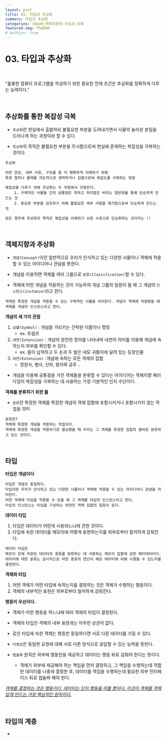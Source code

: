 ```yaml
---
layout: post
title: 03. 타입과 추상화
summary: 타입과 추상화
categories: (Book)객체지향의-사실과-오해
featured-img: TheEOO
# mathjax: true
---
```




# 03. 타입과 추상화

<br>

"훌륭한 컴퓨터 프로그램을 작성하기 위한 중요한 전제 조건은 추상화를 정확하게 다루는 능력이다."

<br>

## 추상화를 통한 복잡성 극복

- `추상화`란 현실에서 출발하되 불필요한 부분을 도려내가면서 사물의 놀라운 본질을 드러나게 하는 과정이라 할 수 있다.

- `추상화`의 목적은 불필요한 부분을 무시함으로써 현실에 존재하는 복잡성을 극복하는 것이다.

```
추상화

어떤 양상, 세부 사항, 구조를 좀 더 명확하게 이해하기 위해
특정 절차나 물체를 의도적으로 생략하거나 감춤으로써 복잡도를 극복하는 방법

복잡성을 다루기 위해 추상화는 두 차원에서 이뤄진다.
	1. 구체적인 사물들 간의 공통점은 취하고 차이점은 버리는 일반화를 통해 단순하게 만드는 것
	2. 중요한 부분을 강조하기 위해 불필요한 세부 사항을 제거함으로써 단순하게 만드는 것

모든 경우에 추상화의 목적은 복잡성을 이해하기 쉬운 수준으로 단순화하는 것이라는 !!
```

<br>

## 객체지향과 추상화

- `개념(Concept)`이란 일반적으로 우리가 인식하고 있는 다양한 사물이나 객체에 적용할 수 있는 아이디어나 관념을 뜻한다.

- 개념을 이용하면 객체를 여러 그룹으로 `분류(Classification)`할 수 있다.

- 객체에 어떤 개념을 적용하는 것이 가능하여 개념 그룹의 일원이 될 때 그 개념의 `인스턴스(instance)`라고 한다.

```
객체란 특정한 개념을 적용할 수 있는 구체적인 사물을 의미한다. 개념이 객체에 적용됐을 때 객체를 개념의 인스턴스라고 한다.
```

**개념의 세 가지 관점**

1. `심볼(Symbol)` : 개념을 가리키는 간략한 이름이나 명칭 
   - ex. 트럼프
2. `내연(Intension)` : 개념의 완전한 정의를 나타내며 내연의 의미를 이용해 개념에 속하는지 여부를 확인할 수 있다. 
   - ex. 몸이 납작하고 두 손과 두 발은 네모 귀퉁이에 달려 있는 등장인물
3. `외연(Extension)` :개념에 속하는 모든 객체의 집합
   - 정원사, 병사, 신하, 왕자와 공주 ..

- 개념을 이용해 공통점을 가진 객체들을 분류할 수 있다는 아이디어는 객체지향 패러다임이 복잡성을 극복하는 데 사용하는 가장 기본적인 인지 수단이다.

**객체를 분류하기 위한 틀**

- `분류`란 특정한 객체를 특정한 개념의 객체 집합에 포함시키거나 포함시키지 않는 작업을 의미

```
분류란?
객체에 특정한 개념을 적용하는 작업이다.
객체에 특정한 개념을 적용하기로 결심했을 때 우리는 그 객체를 특정한 집합의 멤버로 분류하고 있는 것이다.
```

<br>

## 타입

**타입은 개념이다**

```
타입은 개념과 동일하다.
타입이란 우리가 인식하고 있는 다양한 사물이나 객체에 적용할 수 있는 아이디어나 관념을 의미한다.
어떤 객체에 타입을 적용할 수 있을 때 그 객체를 타입의 인스턴스라고 한다.
타입의 인스턴스는 타입을 구성하는 외연인 객체 집합의 일원이 된다.
```

**데이터 타입**

1. 타입은 데이터가 어떤게 사용되느냐에 관한 것이다.
2. 타입에 속한 데이터를 메모리에 어떻게 표현하는지를 외부로부터 철저하게 감춰진다.

```
테이터 타입은
메모리 안에 저장된 데이터의 종류를 분류하는 데 사용하는 메모리 집합에 관한 메타데이터다.
데이터에 대한 분류는 암시적으로 어떤 종류의 연산이 해당 데이터에 대해 수행될 수 있는지를 결정한다.
```

**객체와 타입**

1. 어떤 객체가 어떤 타입에 속하는지를 결정하는 것은 객체가 수행하는 행동이다.
2. 객체의 내부적인 표현은 외부로부터 철저하게 감춰진다.

**행동이 우선이다.**

- 객체가 어떤 행동을 하느냐에 따라 객체의 타입이 결정된다.

- 객체의 타입은 객체의 내부 표현과는 아무런 상관이 없다.

- 같은 타입에 속한 객체는 행동만 동일하다면 서로 다른 데이터를 가질 수 있다.

- `다형성`은 동일한 요청에 대해 서로 다른 방식으로 응답할 수 있는 능력을 뜻한다.

- `캡슐화` 원칙은 외부에 행동만을 제공하고 데이터는 행동 뒤로 감춰야 한다는 뜻이다.
  - 객체가 외부에 제공해야 하는 책임을 먼저 결정하고,
    그 책임을 수행하는데 적합한 데이터를 나중에 결정한 후, 
    데이터를 책임을 수행하는데 필요한 외부 인터페이스 뒤로 캡슐화 해야 한다.

<u>*객체를 결정하는 것은 행동이다.
데이터는 단지 행동을 따를 뿐이다.
이것이 객체를 객체답게 만드는 가장 핵심적인 원칙이다.*</u> 

<br>

## 타입의 계층

- 